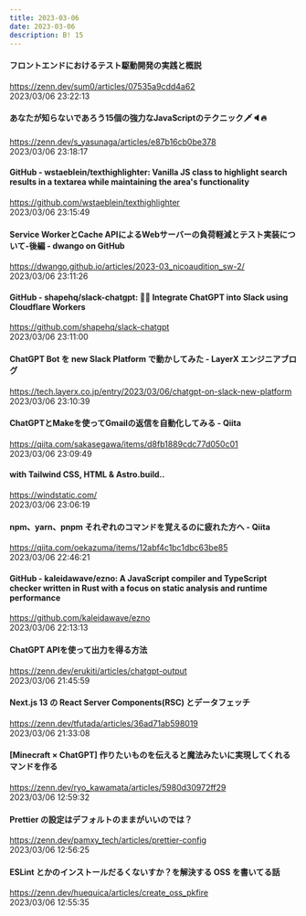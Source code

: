 ```yaml
---
title: 2023-03-06
date: 2023-03-06
description: B! 15
---
```


#### フロントエンドにおけるテスト駆動開発の実践と概説
https://zenn.dev/sum0/articles/07535a9cdd4a62<br>
2023/03/06 23:22:13<br>


#### あなたが知らないであろう15個の強力なJavaScriptのテクニック🗡🔈🔥
https://zenn.dev/s_yasunaga/articles/e87b16cb0be378<br>
2023/03/06 23:18:17<br>


#### GitHub - wstaeblein/texthighlighter: Vanilla JS class to highlight search results in a textarea while maintaining the area's functionality
https://github.com/wstaeblein/texthighlighter<br>
2023/03/06 23:15:49<br>


#### Service WorkerとCache APIによるWebサーバーの負荷軽減とテスト実装について-後編 - dwango on GitHub
https://dwango.github.io/articles/2023-03_nicoaudition_sw-2/<br>
2023/03/06 23:11:26<br>


#### GitHub - shapehq/slack-chatgpt: 🤖💬 Integrate ChatGPT into Slack using Cloudflare Workers
https://github.com/shapehq/slack-chatgpt<br>
2023/03/06 23:11:00<br>


#### ChatGPT Bot を new Slack Platform で動かしてみた - LayerX エンジニアブログ
https://tech.layerx.co.jp/entry/2023/03/06/chatgpt-on-slack-new-platform<br>
2023/03/06 23:10:39<br>


#### ChatGPTとMakeを使ってGmailの返信を自動化してみる - Qiita
https://qiita.com/sakasegawa/items/d8fb1889cdc77d050c01<br>
2023/03/06 23:09:49<br>


#### with Tailwind CSS, HTML & Astro.build..
https://windstatic.com/<br>
2023/03/06 23:06:19<br>


#### npm、yarn、pnpm それぞれのコマンドを覚えるのに疲れた方へ - Qiita
https://qiita.com/oekazuma/items/12abf4c1bc1dbc63be85<br>
2023/03/06 22:46:21<br>


#### GitHub - kaleidawave/ezno: A JavaScript compiler and TypeScript checker written in Rust with a focus on static analysis and runtime performance
https://github.com/kaleidawave/ezno<br>
2023/03/06 22:13:13<br>


#### ChatGPT APIを使って出力を得る方法
https://zenn.dev/erukiti/articles/chatgpt-output<br>
2023/03/06 21:45:59<br>


#### Next.js 13 の React Server Components(RSC) とデータフェッチ
https://zenn.dev/tfutada/articles/36ad71ab598019<br>
2023/03/06 21:33:08<br>


#### [Minecraft × ChatGPT] 作りたいものを伝えると魔法みたいに実現してくれるマンドを作る
https://zenn.dev/ryo_kawamata/articles/5980d30972ff29<br>
2023/03/06 12:59:32<br>


#### Prettier の設定はデフォルトのままがいいのでは？
https://zenn.dev/pamxy_tech/articles/prettier-config<br>
2023/03/06 12:56:25<br>


#### ESLint とかのインストールだるくないすか？を解決する OSS を書いてる話
https://zenn.dev/huequica/articles/create_oss_pkfire<br>
2023/03/06 12:55:35<br>


